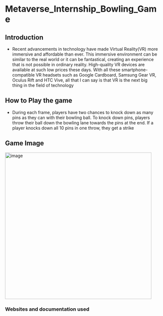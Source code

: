 # Metaverse_Internship_Bowling_Game
## Introduction

- Recent advancements in technology have made Virtual Reality(VR) more immersive and affordable than ever. This immersive environment can be similar to the real world or it can be fantastical, creating an experience that is not possible in ordinary reality. High-quality VR devices are available at such low prices these days. With all these smartphone-compatible VR headsets such as Google Cardboard, Samsung Gear VR, Oculus Rift and HTC Vive, all that I can say is that VR is the next big thing in the field of technology

## How to Play the game

- During each frame, players have two chances to knock down as many pins as they can with their bowling ball. To knock down pins, players throw their ball down the bowling lane towards the pins at the end. If a player knocks down all 10 pins in one throw, they get a strike

## Game Image
<img width="481" alt="image" src="https://github.com/mystryvedi/Metaverse_Internship_Bowling_Game/assets/115182741/cbc02af2-3055-48c9-bcb8-3e1136a00d84">

### Websites and documentation used
